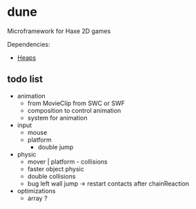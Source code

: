 dune
====

Microframework for Haxe 2D games

Dependencies:
* [Heaps](https://github.com/ncannasse/heaps)


todo list
----

* animation
	* from MovieClip from SWC or SWF
	* composition to control animation
	* system for animation
* input
	* mouse
	* platform
		* double jump
* physic
	* mover | platform - collisions
	* faster object physic
	* double collisions
	* bug left wall jump -> restart contacts after chainReaction
* optimizations
	* array ?
	